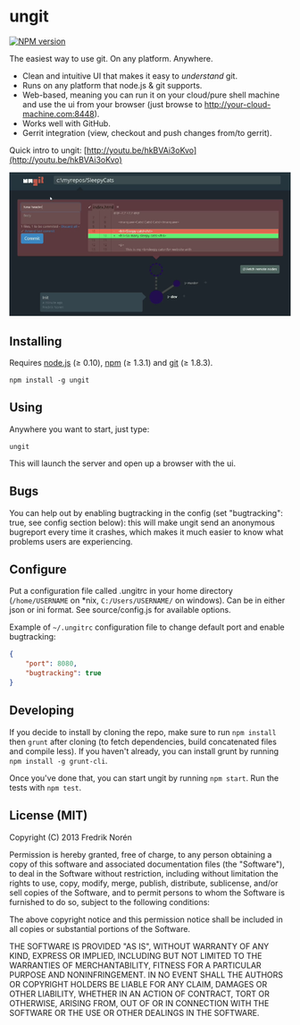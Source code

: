 ungit
======
[![NPM version](https://badge.fury.io/js/ungit.png)](http://badge.fury.io/js/ungit)

The easiest way to use git. On any platform. Anywhere.

 * Clean and intuitive UI that makes it easy to _understand_ git.
 * Runs on any platform that node.js & git supports.
 * Web-based, meaning you can run it on your cloud/pure shell machine and use the ui from your browser (just browse to http://your-cloud-machine.com:8448).
 * Works well with GitHub.
 * Gerrit integration (view, checkout and push changes from/to gerrit).

Quick intro to ungit: [http://youtu.be/hkBVAi3oKvo](http://youtu.be/hkBVAi3oKvo)

<a href="http://youtu.be/hkBVAi3oKvo"><img src="/screenshot.png" /></a>

Installing
----------
Requires [node.js](http://nodejs.org) (≥ 0.10), [npm](https://npmjs.org/) (≥ 1.3.1) and [git](http://git-scm.com/) (≥ 1.8.3).

	npm install -g ungit

Using
-----
Anywhere you want to start, just type:

	ungit

This will launch the server and open up a browser with the ui.

Bugs
----
You can help out by enabling bugtracking in the config (set "bugtracking": true, see config section below): this will make ungit send an anonymous bugreport every time it crashes, which makes it much easier to know what problems users are experiencing.

Configure
---------
Put a configuration file called .ungitrc in your home directory (`/home/USERNAME` on *nix, `C:/Users/USERNAME/` on windows). Can be in either json or ini format. See source/config.js for available options.

Example of `~/.ungitrc` configuration file to change default port and enable bugtracking:

```json
{
	"port": 8080,
	"bugtracking": true
}
```

Developing
----------

If you decide to install by cloning the repo, make sure to run `npm install` then  `grunt` after cloning (to fetch dependencies, build concatenated files and compile less). If you haven't already, you can install grunt by running `npm install -g grunt-cli`.

Once you've done that, you can start ungit by running `npm start`. Run the tests with `npm test`.

License (MIT)
-------------

Copyright (C) 2013 Fredrik Norén

Permission is hereby granted, free of charge, to any person obtaining a copy of this software and associated documentation files (the "Software"), to deal in the Software without restriction, including without limitation the rights to use, copy, modify, merge, publish, distribute, sublicense, and/or sell copies of the Software, and to permit persons to whom the Software is furnished to do so, subject to the following conditions:

The above copyright notice and this permission notice shall be included in all copies or substantial portions of the Software.

THE SOFTWARE IS PROVIDED "AS IS", WITHOUT WARRANTY OF ANY KIND, EXPRESS OR IMPLIED, INCLUDING BUT NOT LIMITED TO THE WARRANTIES OF MERCHANTABILITY, FITNESS FOR A PARTICULAR PURPOSE AND NONINFRINGEMENT. IN NO EVENT SHALL THE AUTHORS OR COPYRIGHT HOLDERS BE LIABLE FOR ANY CLAIM, DAMAGES OR OTHER LIABILITY, WHETHER IN AN ACTION OF CONTRACT, TORT OR OTHERWISE, ARISING FROM, OUT OF OR IN CONNECTION WITH THE SOFTWARE OR THE USE OR OTHER DEALINGS IN THE SOFTWARE.
